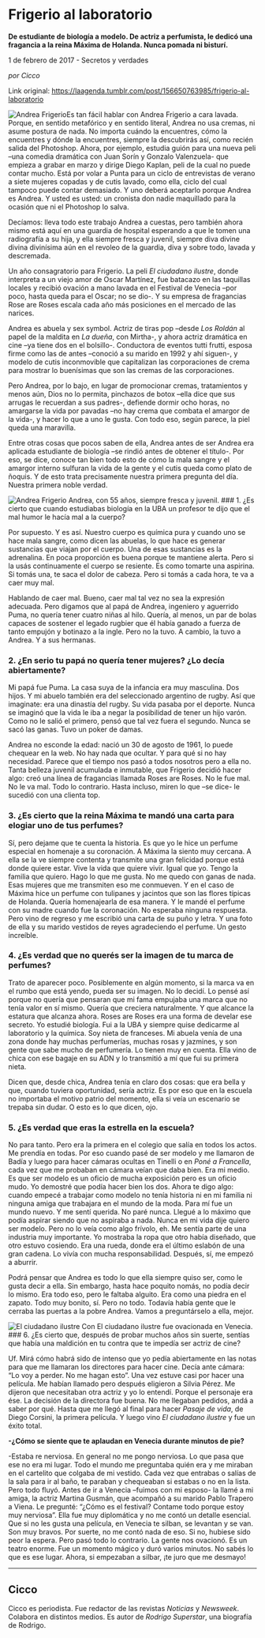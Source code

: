 # Frigerio al laboratorio

**De estudiante de biología a modelo. De actriz a perfumista, le dedicó una fragancia a la reina Máxima de Holanda. Nunca pomada ni bisturí.**

1 de febrero de 2017 - Secretos y verdades

_por Cicco_

Link original: https://laagenda.tumblr.com/post/156650763985/frigerio-al-laboratorio

![Andrea Frigerio](https://64.media.tumblr.com/a54c43d55003873497044235d54508e0/tumblr_inline_pk0l5uGoDW1t6q87u_500.jpg)Es tan fácil hablar con Andrea Frigerio a cara lavada. Porque, en sentido metafórico y en sentido literal, Andrea no usa cremas, ni asume postura de nada. No importa cuándo la encuentres, cómo la encuentres y dónde la encuentres, siempre la descubrirás así, como recién salida del Photoshop. Ahora, por ejemplo, estudia guión para una nueva peli –una comedia dramática con Juan Sorín y Gonzalo Valenzuela- que empieza a grabar en marzo y dirige Diego Kaplan, peli de la cual no puede contar mucho. Está por volar a Punta para un ciclo de entrevistas de verano a siete mujeres copadas y de cutis lavado, como ella, ciclo del cual tampoco puede contar demasiado. Y uno deberá aceptarlo porque Andrea es Andrea. Y usted es usted: un cronista don nadie maquillado para la ocasión que ni el Photoshop lo salva.

Decíamos: lleva todo este trabajo Andrea a cuestas, pero también ahora mismo está aquí en una guardia de hospital esperando a que le tomen una radiografía a su hija, y ella siempre fresca y juvenil, siempre diva divine divina divinísima aún en el revoleo de la guardia, diva y sobre todo, lavada y descremada.

Un año consagratorio para Frigerio. La peli *El ciudadano ilustre*, donde interpreta a un viejo amor de Oscar Martínez, fue batacazo en las taquillas locales y recibió ovación a mano lavada en el Festival de Venecia –por poco, hasta queda para el Oscar; no se dio-. Y su empresa de fragancias Rose are Roses escala cada año más posiciones en el mercado de las narices.

Andrea es abuela y sex symbol. Actriz de tiras pop –desde *Los Roldán* al papel de la maldita en *La dueña*, con Mirtha-, y ahora actriz dramática en cine –ya tiene dos en el bolsillo-. Conductora de eventos tutti frutti, esposa firme como las de antes –conoció a su marido en 1992 y ahí siguen-, y modelo de cutis inconmovible que capitalizan las corporaciones de crema para mostrar lo buenísimas que son las cremas de las corporaciones.

Pero Andrea, por lo bajo, en lugar de promocionar cremas, tratamientos y menos aún, Dios no lo permita, pinchazos de botox –ella dice que sus arrugas le recuerdan a sus padres-, defiende dormir ocho horas, no amargarse la vida por pavadas –no hay crema que combata el amargor de la vida-, y hacer lo que a uno le gusta. Con todo eso, según parece, la piel queda una maravilla.

Entre otras cosas que pocos saben de ella, Andrea antes de ser Andrea era aplicada estudiante de biología –se rindió antes de obtener el título-. Por eso, se dice, conoce tan bien todo esto de cómo la mala sangre y el amargor interno sulfuran la vida de la gente y el cutis queda como plato de ñoquis. Y de esto trata precisamente nuestra primera pregunta del día. Nuestra primera noble verdad.

![Andrea Frigerio](https://64.media.tumblr.com/a54c43d55003873497044235d54508e0/tumblr_inline_pk0l5uGoDW1t6q87u_500.jpg) Andrea, con 55 años, siempre fresca y juvenil. ### 1. ¿Es cierto que cuando estudiabas biología en la UBA un profesor te dijo que el mal humor le hacía mal a la cuerpo?

Por supuesto. Y es así. Nuestro cuerpo es química pura y cuando uno se hace mala sangre, como dicen las abuelas, lo que hace es generar sustancias que viajan por el cuerpo. Una de esas sustancias es la adrenalina. En poca proporción es buena porque te mantiene alerta. Pero si la usás continuamente el cuerpo se resiente. Es como tomarte una aspirina. Si tomás una, te saca el dolor de cabeza. Pero si tomás a cada hora, te va a caer muy mal.

Hablando de caer mal. Bueno, caer mal tal vez no sea la expresión adecuada. Pero digamos que al papá de Andrea, ingeniero y aguerrido Puma, no quería tener cuatro niñas al hilo. Quería, al menos, un par de bolas capaces de sostener el legado rugbier que él había ganado a fuerza de tanto empujón y botinazo a la ingle. Pero no la tuvo. A cambio, la tuvo a Andrea. Y a sus hermanas.

### 2. ¿En serio tu papá no quería tener mujeres? ¿Lo decía abiertamente?

Mi papá fue Puma. La casa suya de la infancia era muy masculina. Dos hijos. Y mi abuelo también era del seleccionado argentino de rugby. Así que imaginate: era una dinastía del rugby. Su vida pasaba por el deporte. Nunca se imaginó que la vida le iba a negar la posibilidad de tener un hijo varón. Como no le salió el primero, pensó que tal vez fuera el segundo. Nunca se sacó las ganas. Tuvo un poker de damas.

Andrea no esconde la edad: nació un 30 de agosto de 1961, lo puede chequear en la web. No hay nada que ocultar. Y para qué si no hay necesidad. Parece que el tiempo nos pasó a todos nosotros pero a ella no. Tanta belleza juvenil acumulada e inmutable, que Frigerio decidió hacer algo: creó una línea de fragancias llamada Roses are Roses. No le fue mal. No le va mal. Todo lo contrario. Hasta incluso, miren lo que –se dice- le sucedió con una clienta top.

### 3. ¿Es cierto que la reina Máxima te mandó una carta para elogiar uno de tus perfumes?

Sí, pero dejame que te cuenta la historia. Es que yo le hice un perfume especial en homenaje a su coronación. A Máxima la siento muy cercana. A ella se la ve siempre contenta y transmite una gran felicidad porque está donde quiere estar. Vive la vida que quiere vivir. Igual que yo. Tengo la familia que quiero. Hago lo que me gusta. No me quedo con ganas de nada. Esas mujeres que me transmiten eso me conmueven. Y en el caso de Máxima hice un perfume con tulipanes y jacintos que son las flores típicas de Holanda. Quería homenajearla de esa manera. Y le mandé el perfume con su madre cuando fue la coronación. No esperaba ninguna respuesta. Pero vino de regreso y me escribió una carta de su puño y letra. Y una foto de ella y su marido vestidos de reyes agradeciendo el perfume. Un gesto increíble.

### 4. ¿Es verdad que no querés ser la imagen de tu marca de perfumes?

Trato de aparecer poco. Posiblemente en algún momento, si la marca va en el rumbo que está yendo, pueda ser su imagen. No lo decidí. Lo pensé así porque no quería que pensaran que mi fama empujaba una marca que no tenía valor en sí mismo. Quería que creciera naturalmente. Y que alcance la estatura que alcanza ahora. Roses are Roses era una forma de develar ese secreto. Yo estudié biología. Fui a la UBA y siempre quise dedicarme al laboratorio y la química. Soy nieta de franceses. Mi abuela venía de una zona donde hay muchas perfumerías, muchas rosas y jazmines, y son gente que sabe mucho de perfumería. Lo tienen muy en cuenta. Ella vino de chica con ese bagaje en su ADN y lo transmitió a mí que fui su primera nieta. 

Dicen que, desde chica, Andrea tenía en claro dos cosas: que era bella y que, cuando tuviera oportunidad, sería actriz. Es por eso que en la escuela no importaba el motivo patrio del momento, ella si veía un escenario se trepaba sin dudar. O esto es lo que dicen, ojo.

### 5. ¿Es verdad que eras la estrella en la escuela?

No para tanto. Pero era la primera en el colegio que salía en todos los actos. Me prendía en todas. Por eso cuando pasé de ser modelo y me llamaron de Badía y luego para hacer cámaras ocultas en Tinelli o en *Poné a Francella*, cada vez que me probaban en cámara veían que daba bien. Era mi medio. Es que ser modelo es un oficio de mucha exposición pero es un oficio mudo. Yo demostré que podía hacer bien los dos. Ahora te digo algo: cuando empecé a trabajar como modelo no tenía historia ni en mi familia ni ninguna amiga que trabajara en el mundo de la moda. Para mí fue un mundo nuevo. Y me sentí querida. No paré nunca. Llegué a lo máximo que podía aspirar siendo que no aspiraba a nada. Nunca en mi vida dije quiero ser modelo. Pero no lo veía como algo frívolo, eh. Me sentía parte de una industria muy importante. Yo mostraba la ropa que otro había diseñado, que otro estuvo cosiendo. Era una rueda, donde era el último eslabón de una gran cadena. Lo vivía con mucha responsabilidad. Después, sí, me empezó a aburrir.

Podrá pensar que Andrea es todo lo que ella siempre quiso ser, como le gusta decir a ella. Sin embargo, hasta hace poquito nomás, no podía decir lo mismo. Era todo eso, pero le faltaba alguito. Era como una piedra en el zapato. Todo muy bonito, sí. Pero no todo. Todavía había gente que le cerraba las puertas a la pobre Andrea. Vamos a preguntárselo a ella, mejor.

![El ciudadano ilustre](https://64.media.tumblr.com/fd1ddc0ff6de4eeb8b656932151790da/tumblr_inline_pk0l5u1P0H1t6q87u_500.jpg) Con El ciudadano ilustre fue ovacionada en Venecia. ### 6. ¿Es cierto que, después de probar muchos años sin suerte, sentías que había una maldición en tu contra que te impedía ser actriz de cine?

Uf. Mirá cómo habrá sido de intenso que yo pedía abiertamente en las notas para que me llamaran los directores para hacer cine. Decía ante cámara: “Lo voy a perder. No me hagan esto”. Una vez estuve casi por hacer una película. Me habían llamado pero después eligieron a Silvia Pérez. Me dijeron que necesitaban otra actriz y yo lo entendí. Porque el personaje era ése. La decisión de la directora fue buena. No me llegaban pedidos, andá a saber por qué. Hasta que me llegó al final para hacer *Pasaje de vida*, de Diego Corsini, la primera película. Y luego vino *El ciudadano ilustre* y fue un éxito total.

**-¿Cómo se siente que te aplaudan en Venecia durante minutos de pie?**  

-Estaba re nerviosa. En general no me pongo nerviosa. Lo que pasa que ese no era mi lugar. Todo el mundo me preguntaba quién era y me miraban en el cartelito que colgaba de mi vestido. Cada vez que entrabas o salías de la sala para ir al baño, te paraban y chequeaban si estabas o no en la lista. Pero todo fluyó. Antes de ir a Venecia –fuimos con mi esposo- la llamé a mi amiga, la actriz Martina Gusmán, que acompañó a su marido Pablo Trapero a Viena. Le pregunté: “¿Cómo es el festival? Contame todo porque estoy muy nerviosa”. Ella fue muy diplomática y no me contó un detalle esencial. Que si no les gusta una película, en Venecia te silban, se levantan y se van. Son muy bravos. Por suerte, no me contó nada de eso. Si no, hubiese sido peor la espera. Pero pasó todo lo contrario. La gente nos ovacionó. Es un teatro enorme. Fue un momento mágico y duró varios minutos. No sabés lo que es ese lugar. Ahora, si empezaban a silbar, ¡te juro que me desmayo!

  




---

 Cicco
------

 Cicco es periodista. Fue redactor de las revistas *Noticias* y *Newsweek*. Colabora en distintos medios. Es autor de *Rodrigo Superstar*, una biografía de Rodrigo. 

